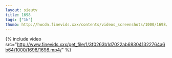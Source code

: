 ```yaml
--- 
layout: sieutv
title: 1698
tags: ["1k"]
thumb: http://hwcdn.finevids.xxx/contents/videos_screenshots/1000/1698/preview.mp4.jpg
---
```

{% include video src="http://www.finevids.xxx/get_file/1/3f0263b1d7022ab683041322764a6b64/1000/1698/1698.mp4/" %} 
